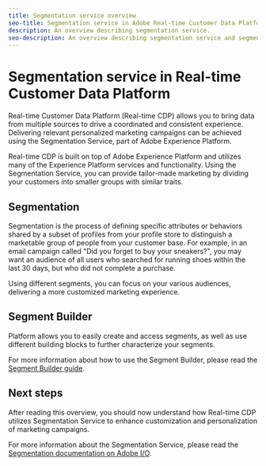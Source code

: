 ```yaml
---
title: Segmentation service overview
seo-title: Segmentation service in Adobe Real-time Customer Data Platform
description: An overview describing segmentation service.
seo-description: An overview describing segmentation service and segments on Adobe Real-time Customer Data Platform.
---
```


# Segmentation service in Real-time Customer Data Platform

Real-time Customer Data Platform (Real-time CDP) allows you to bring data from multiple sources to drive a coordinated and consistent experience. Delivering relevant personalized marketing campaigns can be achieved using the Segmentation Service, part of Adobe Experience Platform.

Real-time CDP is built on top of Adobe Experience Platform and utilizes many of the Experience Platform services and functionality. Using the Segmentation Service, you can provide tailor-made marketing by dividing your customers into smaller groups with similar traits.

## Segmentation

Segmentation is the process of defining specific attributes or behaviors shared by a subset of profiles from your profile store to distinguish a marketable group of people from your customer base. For example, in an email campaign called "Did you forget to buy your sneakers?", you may want an audience of all users who searched for running shoes within the last 30 days, but who did not complete a purchase.

Using different segments, you can focus on your various audiences, delivering a more customized marketing experience.

## Segment Builder

Platform allows you to easily create and access segments, as well as use different building blocks to further characterize your segments.

For more information about how to use the Segment Builder, please read the [Segment Builder guide](./segment-builder-guide.md).

## Next steps

After reading this overview, you should now understand how Real-time CDP utilizes Segmentation Service to enhance customization and personalization of marketing campaigns. 

For more information about the Segmentation Service, please read the [Segmentation documentation on Adobe I/O](https://www.adobe.io/apis/experienceplatform/home/profile-identity-segmentation/profile-identity-segmentation-services.html#!end-user/markdown/segmentation_overview/segmentation.md).
